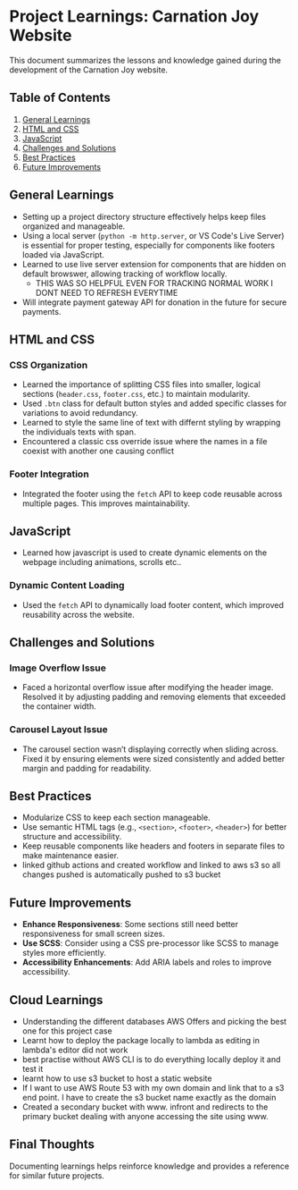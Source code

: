 # Project Learnings: Carnation Joy Website

This document summarizes the lessons and knowledge gained during the development of the Carnation Joy website.

## Table of Contents

1. [General Learnings](#general-learnings)
2. [HTML and CSS](#html-and-css)
3. [JavaScript](#javascript)
4. [Challenges and Solutions](#challenges-and-solutions)
5. [Best Practices](#best-practices)
6. [Future Improvements](#future-improvements)

## General Learnings

- Setting up a project directory structure effectively helps keep files organized and manageable.
- Using a local server (`python -m http.server`, or VS Code's Live Server) is essential for proper testing, especially for components like footers loaded via JavaScript.
- Learned to use live server extension for components that are hidden on default browswer, allowing tracking of workflow locally.
  - THIS WAS SO HELPFUL EVEN FOR TRACKING NORMAL WORK I DONT NEED TO REFRESH EVERYTIME
- Will integrate payment gateway API for donation in the future for secure payments.

## HTML and CSS

### CSS Organization

- Learned the importance of splitting CSS files into smaller, logical sections (`header.css`, `footer.css`, etc.) to maintain modularity.
- Used `.btn` class for default button styles and added specific classes for variations to avoid redundancy.
- Learned to style the same line of text with differnt styling by wrapping the individuals texts with span.
- Encountered a classic css override issue where the names in a file coexist with another one causing conflict

### Footer Integration

- Integrated the footer using the `fetch` API to keep code reusable across multiple pages. This improves maintainability.

## JavaScript

- Learned how javascript is used to create dynamic elements on the webpage including animations, scrolls etc..

### Dynamic Content Loading

- Used the `fetch` API to dynamically load footer content, which improved reusability across the website.

## Challenges and Solutions

### Image Overflow Issue

- Faced a horizontal overflow issue after modifying the header image. Resolved it by adjusting padding and removing elements that exceeded the container width.

### Carousel Layout Issue

- The carousel section wasn’t displaying correctly when sliding across. Fixed it by ensuring elements were sized consistently and added better margin and padding for readability.

## Best Practices

- Modularize CSS to keep each section manageable.
- Use semantic HTML tags (e.g., `<section>`, `<footer>`, `<header>`) for better structure and accessibility.
- Keep reusable components like headers and footers in separate files to make maintenance easier.
- linked github actions and created workflow and linked to aws s3 so all changes pushed is automatically pushed to s3 bucket

## Future Improvements

- **Enhance Responsiveness**: Some sections still need better responsiveness for small screen sizes.
- **Use SCSS**: Consider using a CSS pre-processor like SCSS to manage styles more efficiently.
- **Accessibility Enhancements**: Add ARIA labels and roles to improve accessibility.

## Cloud Learnings

- Understanding the different databases AWS Offers and picking the best one for this project case
- Learnt how to deploy the package locally to lambda as editing in lambda's editor did not work
- best practise without AWS CLI is to do everything locally deploy it and test it
- learnt how to use s3 bucket to host a static website
- If I want to use AWS Route 53 with my own domain and link that to a s3 end point. I have to create the s3 bucket name exactly as the domain
- Created a secondary bucket with www. infront and redirects to the primary bucket dealing with anyone accessing the site using www.

## Final Thoughts

Documenting learnings helps reinforce knowledge and provides a reference for similar future projects.
